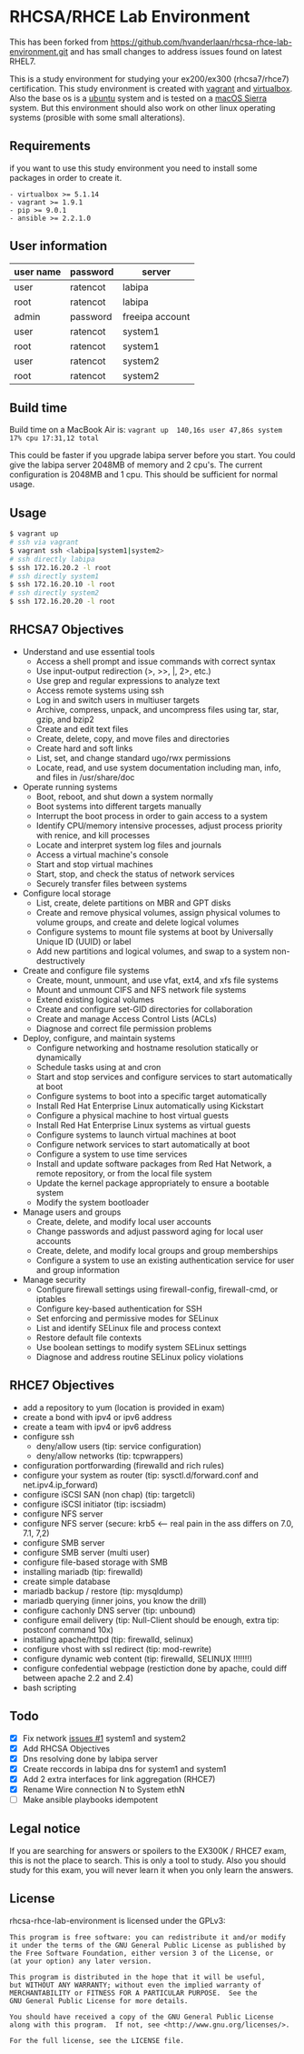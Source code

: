 # RHCSA/RHCE Lab Environment
This has been forked from https://github.com/hvanderlaan/rhcsa-rhce-lab-environment.git and has small changes to address issues found on latest RHEL7.

This is a study environment for studying your ex200/ex300 (rhcsa7/rhce7) certification. This study environment is created with [vagrant](https://www.vagrantup.com/) and [virtualbox](https://www.virtualbox.org/). Also the base os is a [ubuntu](https://www.ubuntu.com/) system and is tested on a [macOS Sierra](https://www.apple.com) system. But this environment should also work on other linux operating systems (prosible with some small alterations).

## Requirements
if you want to use this study environment you need to install some packages in order to create it.
```
- virtualbox >= 5.1.14
- vagrant >= 1.9.1
- pip >= 9.0.1
- ansible >= 2.2.1.0
```

## User information
| user name | password | server          |
|-----------|----------|-----------------|
| user      | ratencot | labipa          |
| root      | ratencot | labipa          |
| admin     | password | freeipa account |
| user      | ratencot | system1         |
| root      | ratencot | system1         |
| user      | ratencot | system2         |
| root      | ratencot | system2         |

## Build time
Build time on a MacBook Air is: `vagrant up  140,16s user 47,86s system 17% cpu 17:31,12 total`

This could be faster if you upgrade labipa server before you start. You could give the labipa server 2048MB of memory and 2 cpu's. The current configuration is 2048MB and 1 cpu. This should be sufficient for normal usage.

## Usage
```bash
$ vagrant up
# ssh via vagrant
$ vagrant ssh <labipa|system1|system2>
# ssh directly labipa
$ ssh 172.16.20.2 -l root
# ssh directly system1
$ ssh 172.16.20.10 -l root
# ssh directly system2
$ ssh 172.16.20.20 -l root
```
## RHCSA7 Objectives
* Understand and use essential tools
  * Access a shell prompt and issue commands with correct syntax
  * Use input-output redirection (>, >>, |, 2>, etc.)
  * Use grep and regular expressions to analyze text
  * Access remote systems using ssh
  * Log in and switch users in multiuser targets
  * Archive, compress, unpack, and uncompress files using tar, star, gzip, and bzip2
  * Create and edit text files
  * Create, delete, copy, and move files and directories
  * Create hard and soft links
  * List, set, and change standard ugo/rwx permissions
  * Locate, read, and use system documentation including man, info, and files in /usr/share/doc
* Operate running systems
  * Boot, reboot, and shut down a system normally
  * Boot systems into different targets manually
  * Interrupt the boot process in order to gain access to a system
  * Identify CPU/memory intensive processes, adjust process priority with renice, and kill processes
  * Locate and interpret system log files and journals
  * Access a virtual machine's console
  * Start and stop virtual machines
  * Start, stop, and check the status of network services
  * Securely transfer files between systems
* Configure local storage
  * List, create, delete partitions on MBR and GPT disks
  * Create and remove physical volumes, assign physical volumes to volume groups, and create and delete logical volumes
  * Configure systems to mount file systems at boot by Universally Unique ID (UUID) or label
  * Add new partitions and logical volumes, and swap to a system non-destructively
* Create and configure file systems
  * Create, mount, unmount, and use vfat, ext4, and xfs file systems
  * Mount and unmount CIFS and NFS network file systems
  * Extend existing logical volumes
  * Create and configure set-GID directories for collaboration
  * Create and manage Access Control Lists (ACLs)
  * Diagnose and correct file permission problems
* Deploy, configure, and maintain systems
  * Configure networking and hostname resolution statically or dynamically
  * Schedule tasks using at and cron
  * Start and stop services and configure services to start automatically at boot
  * Configure systems to boot into a specific target automatically
  * Install Red Hat Enterprise Linux automatically using Kickstart
  * Configure a physical machine to host virtual guests
  * Install Red Hat Enterprise Linux systems as virtual guests
  * Configure systems to launch virtual machines at boot
  * Configure network services to start automatically at boot
  * Configure a system to use time services
  * Install and update software packages from Red Hat Network, a remote repository, or from the local file system
  * Update the kernel package appropriately to ensure a bootable system
  * Modify the system bootloader
* Manage users and groups
  * Create, delete, and modify local user accounts
  * Change passwords and adjust password aging for local user accounts
  * Create, delete, and modify local groups and group memberships
  * Configure a system to use an existing authentication service for user and group information
* Manage security
  * Configure firewall settings using firewall-config, firewall-cmd, or iptables
  * Configure key-based authentication for SSH
  * Set enforcing and permissive modes for SELinux
  * List and identify SELinux file and process context
  * Restore default file contexts
  * Use boolean settings to modify system SELinux settings
  * Diagnose and address routine SELinux policy violations

## RHCE7 Objectives
* add a repository to yum (location is provided in exam)
* create a bond with ipv4 or ipv6 address
* create a team with ipv4 or ipv6 address
* configure ssh
    * deny/allow users (tip: service configuration)
    * deny/allow networks (tip: tcpwrappers)
* configuration portforwarding (firewalld and rich rules)
* configure your system as router (tip: sysctl.d/forward.conf and net.ipv4.ip_forward)
* configure iSCSI SAN (non chap) (tip: targetcli)
* configure iSCSI initiator (tip: iscsiadm)
* configure NFS server
* configure NFS server (secure: krb5 <-- real pain in the ass differs on 7.0, 7.1, 7,2)
* configure SMB server
* configure SMB server (multi user)
* configure file-based storage with SMB
* installing mariadb (tip: firewalld)
* create simple database
* mariadb backup / restore (tip: mysqldump)
* mariadb querying (inner joins, you know the drill)
* configure cachonly DNS server (tip: unbound)
* configure email delivery (tip: Null-Client should be enough, extra tip: postconf command 10x)
* installing apache/httpd (tip: firewalld, selinux)
* configure vhost with ssl redirect (tip: mod-rewrite)
* configure dynamic web content (tip: firewalld, SELINUX !!!!!!!)
* configure confedential webpage (restiction done by apache, could diff between apache 2.2 and 2.4)
* bash scripting

## Todo
- [x] Fix network [issues #1](https://github.com/hvanderlaan/rhcsa-rhce-lab-environment/issues/1) system1 and system2
- [x] Add RHCSA Objectives
- [x] Dns resolving done by labipa server
- [x] Create reccords in labipa dns for system1 and system1
- [x] Add 2 extra interfaces for link aggregation (RHCE7)
- [x] Rename Wire connection N to System ethN
- [ ] Make ansible playbooks idempotent

## Legal notice
If you are searching for answers or spoilers to the EX300K / RHCE7 exam, this is not the place to search. This is only a tool to study. Also you should study for this exam, you will never learn it when you only learn the answers.

## License
rhcsa-rhce-lab-environment is licensed under the GPLv3:
```
This program is free software: you can redistribute it and/or modify
it under the terms of the GNU General Public License as published by
the Free Software Foundation, either version 3 of the License, or
(at your option) any later version.

This program is distributed in the hope that it will be useful,
but WITHOUT ANY WARRANTY; without even the implied warranty of
MERCHANTABILITY or FITNESS FOR A PARTICULAR PURPOSE.  See the
GNU General Public License for more details.

You should have received a copy of the GNU General Public License
along with this program.  If not, see <http://www.gnu.org/licenses/>.

For the full license, see the LICENSE file.
```
